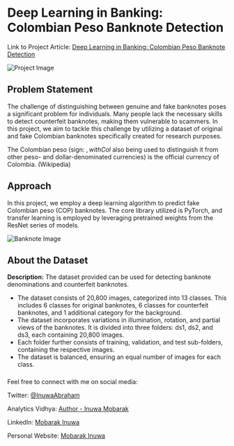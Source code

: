 # Deep Learning in Banking: Colombian Peso Banknote Detection

Link to Project Article: [Deep Learning in Banking: Colombian Peso Banknote Detection](https://www.analyticsvidhya.com/blog/2023/02/deep-learning-in-banking-colombian-peso-banknote-detection/)

![Project Image](https://user-images.githubusercontent.com/65142149/219489043-ce2eb464-ee4e-443a-9e9a-a164097773a7.png)

## Problem Statement
The challenge of distinguishing between genuine and fake banknotes poses a significant problem for individuals. Many people lack the necessary skills to detect counterfeit banknotes, making them vulnerable to scammers. In this project, we aim to tackle this challenge by utilizing a dataset of original and fake Colombian banknotes specifically created for research purposes.

The Colombian peso (sign: $, with Col$ also being used to distinguish it from other peso- and dollar-denominated currencies) is the official currency of Colombia. (Wikipedia)

## Approach
In this project, we employ a deep learning algorithm to predict fake Colombian peso (COP) banknotes. The core library utilized is PyTorch, and transfer learning is employed by leveraging pretrained weights from the ResNet series of models.

![Banknote Image](https://user-images.githubusercontent.com/65142149/219488704-f873733c-46c9-4a4b-8b76-759c93f646d8.jpg)

## About the Dataset
**Description:**
The dataset provided can be used for detecting banknote denominations and counterfeit banknotes.
* The dataset consists of 20,800 images, categorized into 13 classes. This includes 6 classes for original banknotes, 6 classes for counterfeit banknotes, and 1 additional category for the background.
* The dataset incorporates variations in illumination, rotation, and partial views of the banknotes. It is divided into three folders: ds1, ds2, and ds3, each containing 20,800 images.
* Each folder further consists of training, validation, and test sub-folders, containing the respective images.
* The dataset is balanced, ensuring an equal number of images for each class.

### 
Feel free to connect with me on social media:

Twitter: [@InuwaAbraham](https://twitter.com/InuwaAbraham)

Analytics Vidhya: [Author - Inuwa Mobarak](https://www.analyticsvidhya.com/blog/author/inuwamobarak/)

LinkedIn: [Mobarak Inuwa](https://www.linkedin.com/in/mobarak-inuwa/)

Personal Website: [Mobarak Inuwa](https://mobarak.mystrikingly.com/)
